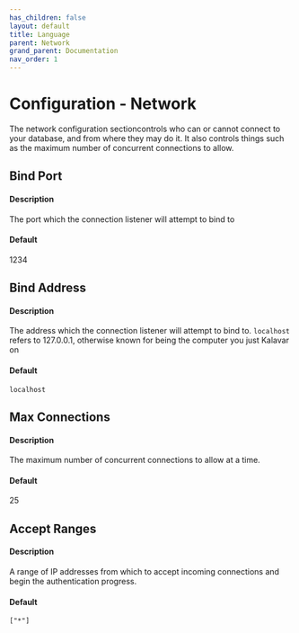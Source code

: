 ```yaml
---
has_children: false
layout: default
title: Language
parent: Network
grand_parent: Documentation
nav_order: 1
---
```


# Configuration - Network
The network configuration sectioncontrols who can or cannot connect to your database, and from where they may do it. It also controls things such as the maximum number of concurrent connections to allow.

## Bind Port
#### Description
The port which the connection listener will attempt to bind to

#### Default
1234

## Bind Address
#### Description
The address which the connection listener will attempt to bind to. `localhost` refers to 127.0.0.1, otherwise known for being the computer you just Kalavar on

#### Default
`localhost`

## Max Connections
#### Description
The maximum number of concurrent connections to allow at a time.

#### Default
25

## Accept Ranges
#### Description
A range of IP addresses from which to accept incoming connections and begin the authentication progress.

#### Default
`["*"]`